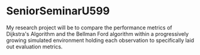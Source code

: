 # SeniorSeminarU599
My research project will be to compare the performance metrics of Dijkstra's Algorithm and the Bellman Ford algorithm within a progressively growing simulated environment holding each observation to specifically laid out evaluation metrics. 


